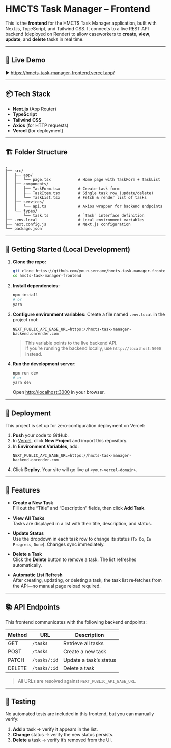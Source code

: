 # HMCTS Task Manager – Frontend

This is the **frontend** for the HMCTS Task Manager application, built with Next.js, TypeScript, and Tailwind CSS. It connects to a live REST API backend (deployed on Render) to allow caseworkers to **create**, **view**, **update**, and **delete** tasks in real time.

---

## 🔗 Live Demo

▶️ https://hmcts-task-manager-frontend.vercel.app/

---

## 📦 Tech Stack

- **Next.js** (App Router)  
- **TypeScript**  
- **Tailwind CSS**  
- **Axios** (for HTTP requests)  
- **Vercel** (for deployment)

---

## 🏗️ Folder Structure

```
.
├── src/
│   ├── app/
│   │   └── page.tsx            # Home page with TaskForm + TaskList
│   ├── components/
│   │   ├── TaskForm.tsx        # Create-task form
│   │   ├── TaskItem.tsx        # Single task row (update/delete)
│   │   └── TaskList.tsx        # Fetch & render list of tasks
│   ├── services/
│   │   └── api.ts              # Axios wrapper for backend endpoints
│   └── types/
│       └── task.ts             # `Task` interface definition
├── .env.local                  # Local environment variables
├── next.config.js              # Next.js configuration
└── package.json
```

---

## 🔧 Getting Started (Local Development)

1. **Clone the repo:**
   ```bash
   git clone https://github.com/yourusername/hmcts-task-manager-frontend.git
   cd hmcts-task-manager-frontend
   ```

2. **Install dependencies:**
   ```bash
   npm install
   # or
   yarn
   ```

3. **Configure environment variables:**
   Create a file named `.env.local` in the project root:
   ```env
   NEXT_PUBLIC_API_BASE_URL=https://hmcts-task-manager-backend.onrender.com
   ```
   > This variable points to the live backend API.  
   > If you’re running the backend locally, use `http://localhost:5000` instead.

4. **Run the development server:**
   ```bash
   npm run dev
   # or
   yarn dev
   ```
   Open [http://localhost:3000](http://localhost:3000) in your browser.

---

## 🚀 Deployment

This project is set up for zero‑configuration deployment on Vercel:

1. **Push** your code to GitHub.
2. In [Vercel](https://vercel.com), click **New Project** and import this repository.
3. In **Environment Variables**, add:
   ```
   NEXT_PUBLIC_API_BASE_URL=https://hmcts-task-manager-backend.onrender.com
   ```
4. Click **Deploy**. Your site will go live at `<your-vercel-domain>`.

---

## 📝 Features

- **Create a New Task**  
  Fill out the “Title” and “Description” fields, then click **Add Task**.

- **View All Tasks**  
  Tasks are displayed in a list with their title, description, and status.

- **Update Status**  
  Use the dropdown in each task row to change its status (`To Do`, `In Progress`, `Done`). Changes sync immediately.

- **Delete a Task**  
  Click the **Delete** button to remove a task. The list refreshes automatically.

- **Automatic List Refresh**  
  After creating, updating, or deleting a task, the task list re‑fetches from the API—no manual page reload required.

---

## 📚 API Endpoints

This frontend communicates with the following backend endpoints:

| Method | URL                                   | Description                   |
|--------|---------------------------------------|-------------------------------|
| GET    | `/tasks`                              | Retrieve all tasks            |
| POST   | `/tasks`                              | Create a new task             |
| PATCH  | `/tasks/:id`                          | Update a task’s status        |
| DELETE | `/tasks/:id`                          | Delete a task                 |

> All URLs are resolved against `NEXT_PUBLIC_API_BASE_URL`.

---

## 🧪 Testing

No automated tests are included in this frontend, but you can manually verify:

1. **Add** a task → verify it appears in the list.  
2. **Change** status → verify the new status persists.  
3. **Delete** a task → verify it’s removed from the UI.
